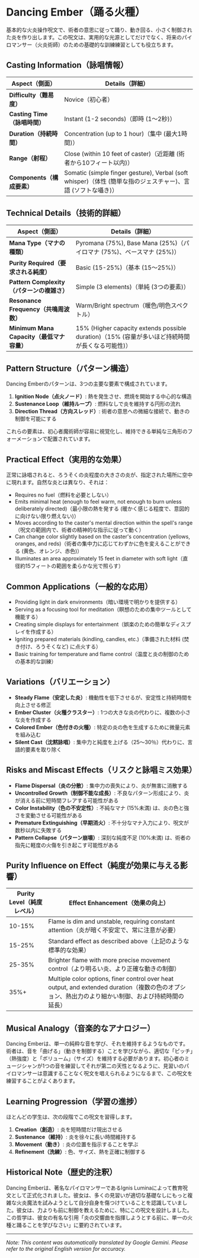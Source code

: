 # **Dancing Ember（踊る火種）**

基本的な火炎操作呪文で、術者の意思に従って踊り、動き回る、小さく制御された炎を作り出します。この呪文は、実用的な光源としてだけでなく、将来のパイロマンサー（火炎術師）のための基礎的な訓練練習としても役立ちます。

## Casting Information（詠唱情報）

| Aspect（側面） | Details（詳細） |
|--------|---------|
| **Difficulty（難易度）** | Novice（初心者） |
| **Casting Time（詠唱時間）** | Instant (1-2 seconds)（即時 (1～2秒)） |
| **Duration（持続時間）** | Concentration (up to 1 hour)（集中 (最大1時間)） |
| **Range（射程）** | Close (within 10 feet of caster)（近距離 (術者から10フィート以内)） |
| **Components（構成要素）** | Somatic (simple finger gesture), Verbal (soft whisper)（体性 (簡単な指のジェスチャー)、言語 (ソフトな囁き)） |

## Technical Details（技術的詳細）

| Aspect（側面） | Details（詳細） |
|--------|---------|
| **Mana Type（マナの種類）** | Pyromana (75%), Base Mana (25%)（パイロマナ (75%)、ベースマナ (25%)） |
| **Purity Required（要求される純度）** | Basic (15-25%)（基本 (15～25%)） |
| **Pattern Complexity（パターンの複雑さ）** | Simple (3 elements)（単純 (3つの要素)） |
| **Resonance Frequency（共鳴周波数）** | Warm/Bright spectrum（暖色/明色スペクトル） |
| **Minimum Mana Capacity（最低マナ容量）** | 15% (Higher capacity extends possible duration)（15% (容量が多いほど持続時間が長くなる可能性)） |

## Pattern Structure（パターン構造）

Dancing Emberのパターンは、3つの主要な要素で構成されています。
1. **Ignition Node（点火ノード）**: 熱を発生させ、燃焼を開始する中心的な構造
2. **Sustenance Loop（維持ループ）**: 燃料なしで炎を維持する円形の流れ
3. **Direction Thread（方向スレッド）**: 術者の意思への微細な接続で、動きの制御を可能にする

これらの要素は、初心者魔術師が容易に視覚化し、維持できる単純な三角形のフォーメーションで配置されています。

## Practical Effect（実用的な効果）

正常に詠唱されると、ろうそくの炎程度の大きさの炎が、指定された場所に空中に現れます。自然な炎とは異なり、それは：
- Requires no fuel（燃料を必要としない）
- Emits minimal heat (enough to feel warm, not enough to burn unless deliberately directed)（最小限の熱を発する (暖かく感じる程度で、意図的に向けない限り燃えない)）
- Moves according to the caster's mental direction within the spell's range（呪文の範囲内で、術者の精神的な指示に従って動く）
- Can change color slightly based on the caster's concentration (yellows, oranges, and reds)（術者の集中力に応じてわずかに色を変えることができる (黄色、オレンジ、赤色)）
- Illuminates an area approximately 15 feet in diameter with soft light（直径約15フィートの範囲を柔らかな光で照らす）

## Common Applications（一般的な応用）

- Providing light in dark environments（暗い環境で明かりを提供する）
- Serving as a focusing tool for meditation（瞑想のための集中ツールとして機能する）
- Creating simple displays for entertainment（娯楽のための簡単なディスプレイを作成する）
- Igniting prepared materials (kindling, candles, etc.)（準備された材料 (焚き付け、ろうそくなど) に点火する）
- Basic training for temperature and flame control（温度と炎の制御のための基本的な訓練）

## Variations（バリエーション）

- **Steady Flame（安定した炎）**: 機動性を低下させるが、安定性と持続時間を向上させる修正
- **Ember Cluster（火種クラスター）**: 1つの大きな炎の代わりに、複数の小さな炎を作成する
- **Colored Ember（色付きの火種）**: 特定の炎の色を生成するために微量元素を組み込む
- **Silent Cast（沈黙詠唱）**: 集中力と純度を上げる（25〜30％）代わりに、言語的要素を取り除く

## Risks and Miscast Effects（リスクと詠唱ミス効果）

- **Flame Dispersal（炎の分散）**: 集中力の喪失により、炎が無害に消散する
- **Uncontrolled Growth（制御不能な成長）**: 不良なパターン形成により、炎が消える前に短時間フレアする可能性がある
- **Color Instability（色の不安定性）**: 不純なマナ (15%未満) は、炎の色と強さを変動させる可能性がある
- **Premature Extinguishing（早期消火）**: 不十分なマナ入力により、呪文が数秒以内に失敗する
- **Pattern Collapse（パターン崩壊）**: 深刻な純度不足 (10%未満) は、術者の指先に軽度の火傷を引き起こす可能性がある

## Purity Influence on Effect（純度が効果に与える影響）

| Purity Level（純度レベル） | Effect Enhancement（効果の向上） |
|--------------|---------------------|
| 10-15% | Flame is dim and unstable, requiring constant attention（炎が暗く不安定で、常に注意が必要） |
| 15-25% | Standard effect as described above（上記のような標準的な効果） |
| 25-35% | Brighter flame with more precise movement control（より明るい炎、より正確な動きの制御） |
| 35%+ | Multiple color options, finer control over heat output, and extended duration（複数の色のオプション、熱出力のより細かい制御、および持続時間の延長） |

## Musical Analogy（音楽的なアナロジー）

Dancing Emberは、単一の純粋な音を学び、それを維持するようなものです。術者は、音を「曲げる」（動きを制御する）ことを学びながら、適切な「ピッチ」（熱強度）と「ボリューム」（サイズ）を維持する必要があります。初心者のミュージシャンが1つの音を練習してそれが第二の天性となるように、見習いのパイロマンサーは意識することなく呪文を唱えられるようになるまで、この呪文を練習することがよくあります。

## Learning Progression（学習の進捗）

ほとんどの学生は、次の段階でこの呪文を習得します。
1. **Creation（創造）**: 炎を短時間だけ現出させる
2. **Sustenance（維持）**: 炎を徐々に長い時間維持する
3. **Movement（動き）**: 炎の位置を指示することを学ぶ
4. **Refinement（洗練）**: 色、サイズ、熱を正確に制御する

## Historical Note（歴史的注釈）

Dancing Emberは、著名なパイロマンサーであるIgnis Luminaによって教育呪文として正式化されました。彼女は、多くの見習いが適切な基礎なしにもっと複雑な火炎魔法を試みようとして自分自身を傷つけていることを認識していました。彼女は、力よりも前に制御を教えるために、特にこの呪文を設計しました。この哲学は、彼女の有名な引用「炎の交響曲を指揮しようとする前に、単一の火種と踊ることを学びなさい」に要約されています。


---
_Note: This content was automatically translated by Google Gemini. Please refer to the original English version for accuracy._
